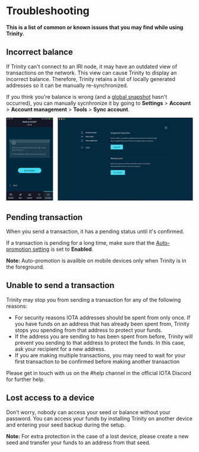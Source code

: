 # Troubleshooting

**This is a list of common or known issues that you may find while using Trinity.**

## Incorrect balance

If Trinity can't connect to an IRI node, it may have an outdated view of transactions on the network. This view can cause Trinity to display an incorrect balance. Therefore, Trinity retains a list of locally generated addresses so it can be manually re-synchronized.

If you think you're balance is wrong (and a [global snapshot](how-to-guides/performing-a-snapshot-transition.md) hasn't occurred), you can manually sycnhronize it by going to **Settings** > **Account** > **Account management** > **Tools** > **Sync account**.

![Manual update](../sync.jpg) 

## Pending transaction

When you send a transaction, it has a pending status until it's confirmed.

If a transaction is pending for a long time, make sure that the [Auto-promotion setting](how-to-guides/changing-the-advanced-settings.md) is set to **Enabled**.

**Note:** Auto-promotion is availble on mobile devices only when Trinity is in the foreground.

## Unable to send a transaction

Trinity may stop you from sending a transaction for any of the following reasons:

* For security reasons IOTA addresses should be spent from only once. If you have funds on an address that has already been spent from, Trinity stops you spending from that address to protect your funds.
* If the address you are sending to has been spent from before, Trinity will prevent you sending to that address to protect the funds. In this case, ask your recipient for a new address.
* If you are making multiple transactions, you may need to wait for your first transaction to be confirmed before making another transaction
  
Please get in touch with us on the #help channel in the official IOTA Discord for further help.

## Lost access to a device

Don’t worry, nobody can access your seed or balance without your password. You can access your funds by installing Trinity on another device and entering your seed backup during the setup.

**Note:** For extra protection in the case of a lost device, please create a new seed and transfer your funds to an address from that seed.